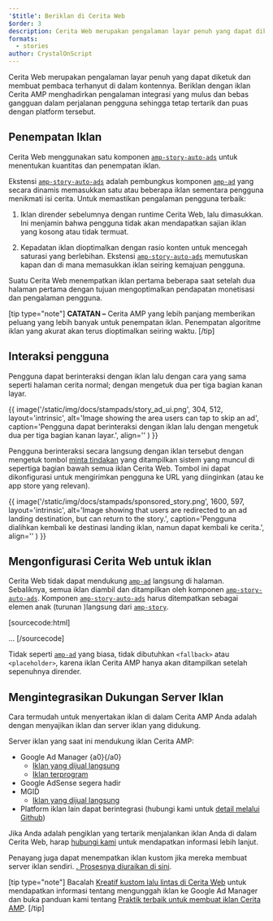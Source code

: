 ```yaml
---
'$title': Beriklan di Cerita Web
$order: 3
description: Cerita Web merupakan pengalaman layar penuh yang dapat diketuk dan membuat pembaca terhanyut di dalam kontennya. Beriklan dengan iklan Cerita AMP menghadirkan pengalaman yang mulus dan bebas gangguan ....
formats:
  - stories
author: CrystalOnScript
---
```


Cerita Web merupakan pengalaman layar penuh yang dapat diketuk dan membuat pembaca terhanyut di dalam kontennya. Beriklan dengan iklan Cerita AMP menghadirkan pengalaman integrasi yang mulus dan bebas gangguan dalam perjalanan pengguna sehingga tetap tertarik dan puas dengan platform tersebut.

## Penempatan Iklan

Cerita Web menggunakan satu komponen [`amp-story-auto-ads`](../../../documentation/components/reference/amp-story-auto-ads.md) untuk menentukan kuantitas dan penempatan iklan.

Ekstensi [`amp-story-auto-ads`](../../../documentation/components/reference/amp-story-auto-ads.md) adalah pembungkus komponen [`amp-ad`](../../../documentation/components/reference/amp-ad.md) yang secara dinamis memasukkan satu atau beberapa iklan sementara pengguna menikmati isi cerita. Untuk memastikan pengalaman pengguna terbaik:

1. Iklan dirender sebelumnya dengan runtime Cerita Web, lalu dimasukkan. Ini menjamin bahwa pengguna tidak akan mendapatkan sajian iklan yang kosong atau tidak termuat.

2. Kepadatan iklan dioptimalkan dengan rasio konten untuk mencegah saturasi yang berlebihan. Ekstensi [`amp-story-auto-ads`](../../../documentation/components/reference/amp-story-auto-ads.md) memutuskan kapan dan di mana memasukkan iklan seiring kemajuan pengguna.

Suatu Cerita Web menempatkan iklan pertama beberapa saat setelah dua halaman pertama dengan tujuan mengoptimalkan pendapatan monetisasi dan pengalaman pengguna.

<amp-anim width="360" height="640" src="/static/img/docs/stampads/stamp_gif_ad.gif">
  <amp-img placeholder width="360" height="640" src="/static/img/docs/stampads/stamp_gif_still.png">
  </amp-img></amp-anim>

[tip type="note"] **CATATAN –** Cerita AMP yang lebih panjang memberikan peluang yang lebih banyak untuk penempatan iklan. Penempatan algoritme iklan yang akurat akan terus dioptimalkan seiring waktu. [/tip]

## Interaksi pengguna

Pengguna dapat berinteraksi dengan iklan lalu dengan cara yang sama seperti halaman cerita normal; dengan mengetuk dua per tiga bagian kanan layar.

{{ image('/static/img/docs/stampads/story_ad_ui.png', 304, 512, layout='intrinsic', alt='Image showing the area users can tap to skip an ad', caption='Pengguna dapat berinteraksi dengan iklan lalu dengan mengetuk dua per tiga bagian kanan layar.', align='' ) }}

Pengguna berinteraksi secara langsung dengan iklan tersebut dengan mengetuk tombol [minta tindakan](story_ads_best_practices.md#call-to-action-button-text-enum) yang ditampilkan sistem yang muncul di sepertiga bagian bawah semua iklan Cerita Web. Tombol ini dapat dikonfigurasi untuk mengirimkan pengguna ke URL yang diinginkan (atau ke app store yang relevan).

{{ image('/static/img/docs/stampads/sponsored_story.png', 1600, 597, layout='intrinsic', alt='Image showing that users are redirected to an ad landing destination, but can return to the story.', caption='Pengguna dialihkan kembali ke destinasi landing iklan, namun dapat kembali ke cerita.', align='' ) }}

## Mengonfigurasi Cerita Web untuk iklan

Cerita Web tidak dapat mendukung [`amp-ad`](../../../documentation/components/reference/amp-ad.md) langsung di halaman. Sebaliknya, semua iklan diambil dan ditampilkan oleh komponen [`amp-story-auto-ads`](../../../documentation/components/reference/amp-story-auto-ads.md). Komponen [`amp-story-auto-ads`](../../../documentation/components/reference/amp-story-auto-ads.md) harus ditempatkan sebagai elemen anak (turunan )langsung dari [`amp-story`](../../../documentation/components/reference/amp-story.md).

[sourcecode:html]
<amp-story>
<amp-story-auto-ads>
<script type="application/json">
{
"ad-attributes": {
// ad server configuration
}
}
</script>
</amp-story-auto-ads>
<amp-story-page>
...
</amp-story>
[/sourcecode]

Tidak seperti [`amp-ad`](../../../documentation/components/reference/amp-ad.md) yang biasa, tidak dibutuhkan `<fallback>` atau `<placeholder>`, karena iklan Cerita AMP hanya akan ditampilkan setelah sepenuhnya dirender.

## Mengintegrasikan Dukungan Server Iklan

Cara termudah untuk menyertakan iklan di dalam Cerita AMP Anda adalah dengan menyajikan iklan dan server iklan yang didukung.

Server iklan yang saat ini mendukung iklan Cerita AMP:

- Google Ad Manager {a0}{/a0}
  - [Iklan yang dijual langsung](https://support.google.com/admanager/answer/9038178)
  - [Iklan terprogram](https://support.google.com/admanager/answer/9416436)
- Google AdSense segera hadir
- MGID
  - [Iklan yang dijual langsung](https://help.mgid.com/generate-revenue-with-amp-web-stories)
- Platform iklan lain dapat berintegrasi (hubungi kami untuk [detail melalui Github](https://github.com/ampproject/amphtml/issues/30769))

Jika Anda adalah pengiklan yang tertarik menjalankan iklan Anda di dalam Cerita Web, harap [hubungi kami](mailto:story-ads-wg@google.com) untuk mendapatkan informasi lebih lanjut.

Penayang juga dapat menempatkan iklan kustom jika mereka membuat server iklan sendiri. [. Prosesnya diuraikan di sini](https://github.com/ampproject/amphtml/blob/main/extensions/amp-story/amp-story-ads.md#publisher-placed-ads).

[tip type="note"] Bacalah [Kreatif kustom lalu lintas di Cerita Web](https://support.google.com/admanager/answer/9038178) untuk mendapatkan informasi tentang mengunggah iklan ke Google Ad Manager dan buka panduan kami tentang [Praktik terbaik untuk membuat iklan Cerita AMP](story_ads_best_practices.md). [/tip]
